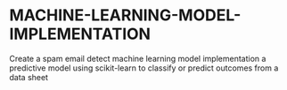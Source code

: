 # MACHINE-LEARNING-MODEL-IMPLEMENTATION
Create a spam email detect machine learning model implementation a predictive model using scikit-learn to classify or predict outcomes from  a data sheet
